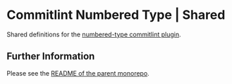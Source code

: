 # Commitlint Numbered Type | Shared

Shared definitions for the [numbered-type commitlint plugin](https://github.com/dwmt/commitlint-numbered-type).

## Further Information

Please see the [README of the parent monorepo](https://github.com/dwmt/commitlint-numbered-type/blob/master/README.md).

